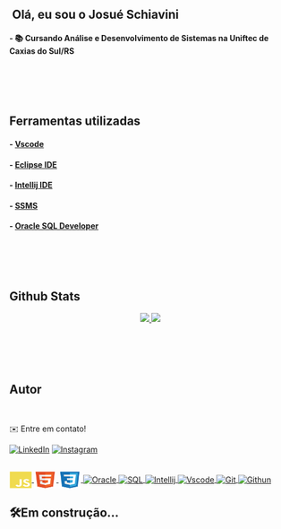 ## <img src="https://emojipedia-us.s3.amazonaws.com/source/skype/289/vulcan-salute_1f596.png" width="40px;" alt=""/> Olá, eu sou o Josué Schiavini
#### - 📚 Cursando Análise e Desenvolvimento de Sistemas na Uniftec de Caxias do Sul/RS



## </br></br></br>Ferramentas utilizadas
#### - <a href="https://code.visualstudio.com/">Vscode</a>
#### - <a href="https://www.eclipse.org/">Eclipse IDE</a>
#### - <a href="https://www.jetbrains.com/pt-br/idea/">Intellij IDE</a>
#### - <a href="https://docs.microsoft.com/pt-br/sql/ssms/download-sql-server-management-studio-ssms">SSMS</a>
#### - <a href="https://www.oracle.com/br/database/technologies/appdev/sqldeveloper-landing.html">Oracle SQL Developer</a>


## </br></br></br>Github Stats
<div align="center">
  <a href="https://github.com/josueschiavini">
    <img height="180em" src="https://github-readme-stats.vercel.app/api?username=josueschiavini&show_icons=true&theme=tokyonight&include_all_commits=true&count_private=true"/>
    <img height="180em" src="https://github-readme-stats.vercel.app/api/top-langs/?username=josueschiavini&layout=compact&langs_count=7&theme=tokyonight"/>
  </a>
</div>
  
  
## </br></br></br>Autor

<a href="https://www.linkedin.com/in/josueschiavini/"/>
  <img src="https://i.ibb.co/JssjDzq/aa.jpg" width="100px;" alt=""/>
</a>

✉️ Entre em contato!

[![LinkedIn](https://img.shields.io/badge/josueschiavini-%230077B5.svg?style=for-the-badge&logo=linkedin&logoColor=white)](https://www.linkedin.com/in/josueschiavini/)
[![Instagram](https://img.shields.io/badge/-jschiavini-%23E4405F.svg?style=for-the-badge&logo=Instagram&logoColor=white&link=https://www.instagram.com/jschiavini/)](https://www.instagram.com/jschiavini/)

<div style="display: inline_block"><br>
  <a href="https://github.com/josueschiavini">
    <img align="center" alt="Js" height="30" width="40" src="https://raw.githubusercontent.com/devicons/devicon/master/icons/javascript/javascript-plain.svg">
    <img align="center" alt="HTML" height="30" width="40" src="https://raw.githubusercontent.com/devicons/devicon/master/icons/html5/html5-original.svg">
    <img align="center" alt="CSS" height="30" width="40" src="https://raw.githubusercontent.com/devicons/devicon/master/icons/css3/css3-original.svg">
    <img align="center" alt="Oracle" height="50" width="60" rel="stylesheet" src="https://cdn.jsdelivr.net/gh/devicons/devicon/icons/oracle/oracle-original.svg">
    <img align="center" alt="SQL" height="30" width="40" src="https://cdn.jsdelivr.net/gh/devicons/devicon/icons/microsoftsqlserver/microsoftsqlserver-plain.svg"/>
    <img align="center" alt="Intellij" height="30" width="40" src="https://icongr.am/devicon/intellij-original.svg?size=128&color=currentColor"/>
    <img align="center" alt="Vscode" height="30" width="40" src="https://cdn.jsdelivr.net/gh/devicons/devicon/icons/vscode/vscode-original.svg"/>
    <img align="center" alt="Git" height="30" width="40" src="https://icongr.am/devicon/git-original.svg?size=128&color=ffffff)"/>
    <img align="center" alt="Githun" height="30" width="40" src="https://cdn.jsdelivr.net/gh/devicons/devicon/icons/github/github-original.svg" />
  </a>
</div>

  
## 🛠Em construção...
